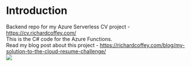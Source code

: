 # Introduction 
Backend repo for my Azure Serverless CV project - https://cv.richardcoffey.com/
<br/>
This is the C# code for the Azure Functions.
<br/>
Read my blog post about this project - https://richardcoffey.com/blog/my-solution-to-the-cloud-resume-challenge/
<br/>
<img src="https://cv.richardcoffey.com/img/AzureServerlessCV.jpg">